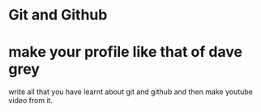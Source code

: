 # Git and Github

# make your profile like that of dave grey
write all that you have learnt about git and github and then make youtube video from it.